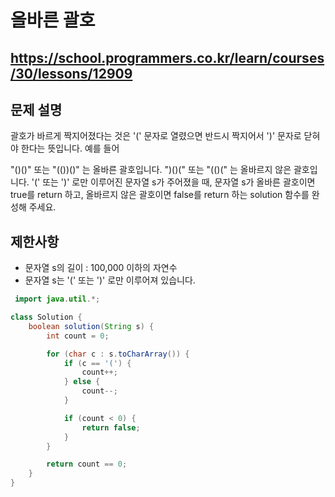 # 올바른 괄호
https://school.programmers.co.kr/learn/courses/30/lessons/12909
---
## 문제 설명
괄호가 바르게 짝지어졌다는 것은 '(' 문자로 열렸으면 반드시 짝지어서 ')' 문자로 닫혀야 한다는 뜻입니다. 예를 들어

"()()" 또는 "(())()" 는 올바른 괄호입니다.
")()(" 또는 "(()(" 는 올바르지 않은 괄호입니다.
'(' 또는 ')' 로만 이루어진 문자열 s가 주어졌을 때, 문자열 s가 올바른 괄호이면 true를 return 하고, 올바르지 않은 괄호이면 false를 return 하는 solution 함수를 완성해 주세요.

## 제한사항
+ 문자열 s의 길이 : 100,000 이하의 자연수
+ 문자열 s는 '(' 또는 ')' 로만 이루어져 있습니다.
```java
 import java.util.*;

class Solution {
    boolean solution(String s) {
        int count = 0;

        for (char c : s.toCharArray()) {
            if (c == '(') {
                count++;
            } else {
                count--;
            }

            if (count < 0) {
                return false;
            }
        }

        return count == 0;
    }
}
```